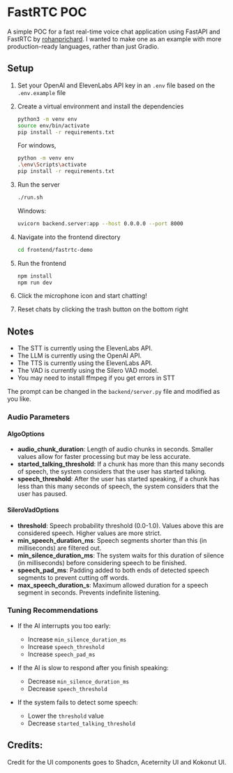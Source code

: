 # FastRTC POC
A simple POC for a fast real-time voice chat application using FastAPI and FastRTC by [rohanprichard](https://github.com/rohanprichard). I wanted to make one as an example with more production-ready languages, rather than just Gradio.


## Setup
1. Set your OpenAI and ElevenLabs API key in an `.env` file based on the `.env.example` file
2. Create a virtual environment and install the dependencies
    ```bash
    python3 -m venv env
    source env/bin/activate
    pip install -r requirements.txt
    ```

    For windows, 
    ```bash
    python -m venv env
    .\env\Scripts\activate
    pip install -r requirements.txt
    ```


3. Run the server
    ```bash
    ./run.sh
    ```
    Windows: 
    ```bash
    uvicorn backend.server:app --host 0.0.0.0 --port 8000
    ```

4. Navigate into the frontend directory
    ```bash
    cd frontend/fastrtc-demo
    ```
    
5. Run the frontend
    ```bash
    npm install
    npm run dev
    ```
6. Click the microphone icon and start chatting!

7. Reset chats by clicking the trash button on the bottom right

## Notes
- The STT is currently using the ElevenLabs API.
- The LLM is currently using the OpenAI API.
- The TTS is currently using the ElevenLabs API.
- The VAD is currently using the Silero VAD model.
- You may need to install ffmpeg if you get errors in STT

The prompt can be changed in the `backend/server.py` file and modified as you like.

### Audio Parameters 

#### AlgoOptions

- **audio_chunk_duration**: Length of audio chunks in seconds. Smaller values allow for faster processing but may be less accurate.
- **started_talking_threshold**: If a chunk has more than this many seconds of speech, the system considers that the user has started talking.
- **speech_threshold**: After the user has started speaking, if a chunk has less than this many seconds of speech, the system considers that the user has paused.

#### SileroVadOptions

- **threshold**: Speech probability threshold (0.0-1.0). Values above this are considered speech. Higher values are more strict.
- **min_speech_duration_ms**: Speech segments shorter than this (in milliseconds) are filtered out.
- **min_silence_duration_ms**: The system waits for this duration of silence (in milliseconds) before considering speech to be finished.
- **speech_pad_ms**: Padding added to both ends of detected speech segments to prevent cutting off words.
- **max_speech_duration_s**: Maximum allowed duration for a speech segment in seconds. Prevents indefinite listening.

### Tuning Recommendations

- If the AI interrupts you too early:
  - Increase `min_silence_duration_ms`
  - Increase `speech_threshold`
  - Increase `speech_pad_ms`

- If the AI is slow to respond after you finish speaking:
  - Decrease `min_silence_duration_ms`
  - Decrease `speech_threshold`

- If the system fails to detect some speech:
  - Lower the `threshold` value
  - Decrease `started_talking_threshold`


## Credits:
Credit for the UI components goes to Shadcn, Aceternity UI and Kokonut UI.

